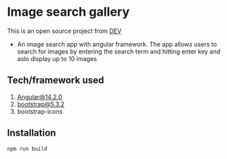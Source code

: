 # Image search gallery

This is an open source project from [DEV](https://github.com/Narmes/imgBrowser)

- An image search app with angular framework. The app allows users to search for images by entering the search term and hitting enter key and aslo display up to 10 images

## Tech/framework used
1. Angular@14.2.0
2. bootstrap@5.3.2
3. bootstrap-icons

## Installation
```sh
npm run build
```